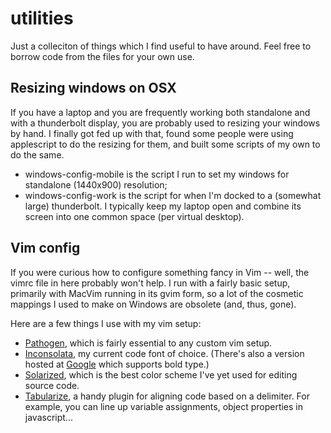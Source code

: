 utilities
=========

Just a colleciton of things which I find useful to have around. Feel free to borrow code from the files for your own use.

Resizing windows on OSX
-----------------------

If you have a laptop and you are frequently working both standalone and with a thunderbolt display, you are probably used to resizing your windows by hand. I finally got fed up with that, found some people were using applescript to do the resizing for them, and built some scripts of my own to do the same.

* windows-config-mobile is the script I run to set my windows for standalone (1440x900) resolution;
* windows-config-work is the script for when I'm docked to a (somewhat large) thunderbolt. I typically keep my laptop open and combine its screen into one common space (per virtual desktop).

Vim config
----------

If you were curious how to configure something fancy in Vim -- well, the vimrc file in here probably won't help. I run with a fairly basic setup, primarily with MacVim running in its gvim form, so a lot of the cosmetic mappings I used to make on Windows are obsolete (and, thus, gone).

Here are a few things I use with my vim setup:

* [Pathogen](https://github.com/tpope/vim-pathogen), which is fairly essential to any custom vim setup.
* [Inconsolata](http://levien.com/type/myfonts/inconsolata.html), my current code font of choice. (There's also a version hosted at [Google](http://www.google.com/fonts/specimen/Inconsolata) which supports bold type.)
* [Solarized](https://github.com/altercation/vim-colors-solarized), which is the best color scheme I've yet used for editing source code.
* [Tabularize](https://github.com/godlygeek/tabular), a handy plugin for aligning code based on a delimiter. For example, you can line up variable assignments, object properties in javascript...
